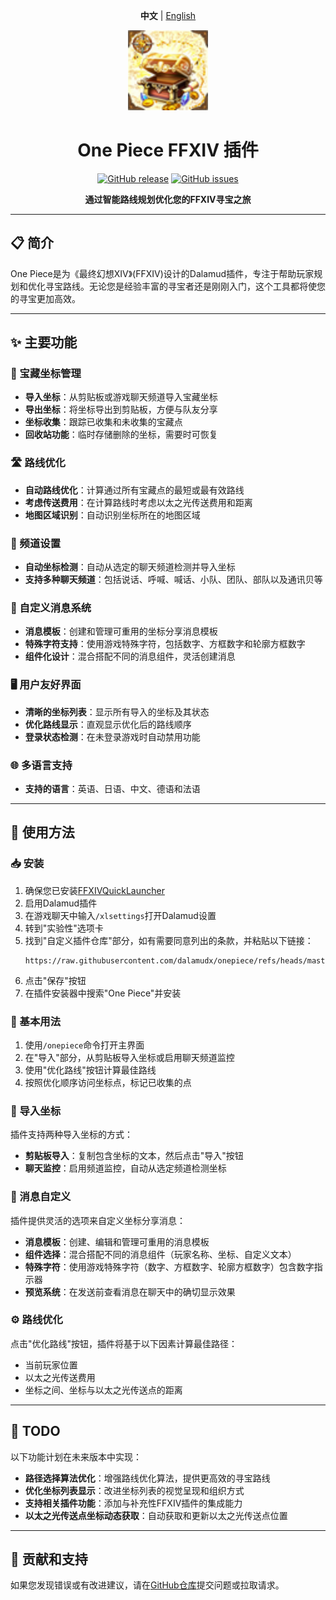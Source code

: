 <div align="center">

<b>中文</b> | <a href="README.md">English</a>

<img src="https://raw.githubusercontent.com/dalamudx/onepiece/refs/heads/master/OnePiece/img/logo.png" alt="One Piece Logo" width="128" height="128">

# One Piece FFXIV 插件

[![GitHub release](https://img.shields.io/github/v/release/dalamudx/onepiece?include_prereleases&style=flat)](https://github.com/dalamudx/onepiece/releases)
[![GitHub issues](https://img.shields.io/github/issues/dalamudx/onepiece)](https://github.com/dalamudx/onepiece/issues)

**通过智能路线规划优化您的FFXIV寻宝之旅**

</div>

---

## 📋 简介

One Piece是为《最终幻想XIV》(FFXIV)设计的Dalamud插件，专注于帮助玩家规划和优化寻宝路线。无论您是经验丰富的寻宝者还是刚刚入门，这个工具都将使您的寻宝更加高效。

---

## ✨ 主要功能

### 📍 宝藏坐标管理
* **导入坐标**：从剪贴板或游戏聊天频道导入宝藏坐标
* **导出坐标**：将坐标导出到剪贴板，方便与队友分享
* **坐标收集**：跟踪已收集和未收集的宝藏点
* **回收站功能**：临时存储删除的坐标，需要时可恢复

### 🛣️ 路线优化
* **自动路线优化**：计算通过所有宝藏点的最短或最有效路线
* **考虑传送费用**：在计算路线时考虑以太之光传送费用和距离
* **地图区域识别**：自动识别坐标所在的地图区域

### 💬 频道设置
* **自动坐标检测**：自动从选定的聊天频道检测并导入坐标
* **支持多种聊天频道**：包括说话、呼喊、喊话、小队、团队、部队以及通讯贝等

### 📝 自定义消息系统
* **消息模板**：创建和管理可重用的坐标分享消息模板
* **特殊字符支持**：使用游戏特殊字符，包括数字、方框数字和轮廓方框数字
* **组件化设计**：混合搭配不同的消息组件，灵活创建消息

### 🖥️ 用户友好界面
* **清晰的坐标列表**：显示所有导入的坐标及其状态
* **优化路线显示**：直观显示优化后的路线顺序
* **登录状态检测**：在未登录游戏时自动禁用功能

### 🌐 多语言支持
* **支持的语言**：英语、日语、中文、德语和法语

---

## 🚀 使用方法

### 📥 安装

1. 确保您已安装[FFXIVQuickLauncher](https://github.com/goatcorp/FFXIVQuickLauncher)
2. 启用Dalamud插件
3. 在游戏聊天中输入`/xlsettings`打开Dalamud设置
4. 转到"实验性"选项卡
5. 找到"自定义插件仓库"部分，如有需要同意列出的条款，并粘贴以下链接：
   ```
   https://raw.githubusercontent.com/dalamudx/onepiece/refs/heads/master/repo.json
   ```
6. 点击"保存"按钮
7. 在插件安装器中搜索"One Piece"并安装

### 🔰 基本用法

1. 使用`/onepiece`命令打开主界面
2. 在"导入"部分，从剪贴板导入坐标或启用聊天频道监控
3. 使用"优化路线"按钮计算最佳路线
4. 按照优化顺序访问坐标点，标记已收集的点

### 📎 导入坐标

插件支持两种导入坐标的方式：
* **剪贴板导入**：复制包含坐标的文本，然后点击"导入"按钮
* **聊天监控**：启用频道监控，自动从选定频道检测坐标

### 💬 消息自定义

插件提供灵活的选项来自定义坐标分享消息：
* **消息模板**：创建、编辑和管理可重用的消息模板
* **组件选择**：混合搭配不同的消息组件（玩家名称、坐标、自定义文本）
* **特殊字符**：使用游戏特殊字符（数字、方框数字、轮廓方框数字）包含数字指示器
* **预览系统**：在发送前查看消息在聊天中的确切显示效果

### ⚙️ 路线优化

点击"优化路线"按钮，插件将基于以下因素计算最佳路径：
* 当前玩家位置
* 以太之光传送费用
* 坐标之间、坐标与以太之光传送点的距离

---

## 📝 TODO

以下功能计划在未来版本中实现：

* **路径选择算法优化**：增强路线优化算法，提供更高效的寻宝路线
* **优化坐标列表显示**：改进坐标列表的视觉呈现和组织方式
* **支持相关插件功能**：添加与补充性FFXIV插件的集成能力
* **以太之光传送点坐标动态获取**：自动获取和更新以太之光传送点位置

---

## 🤝 贡献和支持

如果您发现错误或有改进建议，请在[GitHub仓库](https://github.com/dalamudx/onepiece)提交问题或拉取请求。

